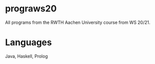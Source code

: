 # prograws20

All programs from the RWTH Aachen University course from WS 20/21.

# Languages

Java,
Haskell,
Prolog
